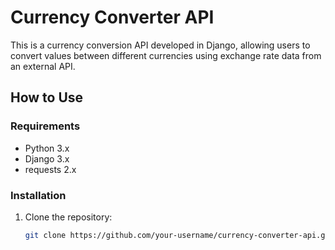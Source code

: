 # Currency Converter API

This is a currency conversion API developed in Django, allowing users to convert values between different currencies using exchange rate data from an external API.

## How to Use

### Requirements

- Python 3.x
- Django 3.x
- requests 2.x

### Installation

1. Clone the repository:
   ```bash
   git clone https://github.com/your-username/currency-converter-api.git
   